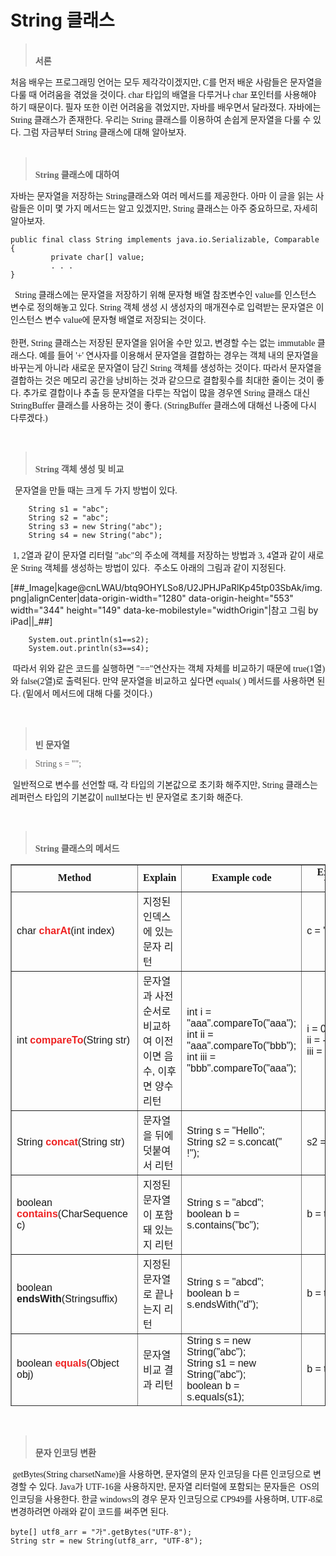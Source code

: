 # String  클래스

<blockquote data-ke-style="style2"><br /><span style="font-family: Noto Sans Demilight, Noto Sans KR;"><b>서론 </b></span></blockquote>
<p style="text-align: left;" data-ke-size="size16"><span style="font-family: Noto Sans Demilight, Noto Sans KR;"> 처음 배우는 프로그래밍 언어는 모두 제각각이겠지만, C를 먼저 배운 사람들은 문자열을 다룰 때 어려움을 겪었을 것이다. char 타입의 배열을 다루거나 char 포인터를 사용해야 하기 때문이다. 필자 또한 이런 어려움을 겪었지만, 자바를 배우면서 달라졌다. 자바에는 String 클래스가 존재한다. 우리는 String 클래스를 이용하여 손쉽게 문자열을 다룰 수 있다. 그럼 자금부터 String 클래스에 대해 알아보자.</span><br /><br /></p>
<blockquote data-ke-style="style2"><br /><span style="font-family: Noto Sans Demilight, Noto Sans KR;"><b>String 클래스에 대하여</b></span></blockquote>
<p style="text-align: left;" data-ke-size="size16"><span style="font-family: Noto Sans Demilight, Noto Sans KR;"> 자바는 문자열을 저장하는 String클래스와 여러 메서드를 제공한다. 아마 이 글을 읽는 사람들은 이미 몇 가지 메서드는 알고 있겠지만, String 클래스는 아주 중요하므로, 자세히 알아보자.</span></p>
<pre id="code_1626628315012" class="java" data-ke-language="java" data-ke-type="codeblock"><code>public final class String implements java.io.Serializable, Comparable {
         private char[] value;
         . . .
}</code></pre>
<p style="text-align: left;" data-ke-size="size16"><span style="font-family: Noto Sans Demilight, Noto Sans KR;">&nbsp;&nbsp;String 클래스에는 문자열을 저장하기 위해 문자형 배열 참조변수인 value를 인스턴스 변수로 정의해놓고 있다. String 객체 생성 시 생성자의 매개젼수로 입력받는 문자열은 이 인스턴스 변수 value에 문자형 배열로 저장되는 것이다.</span><br /><br /><span style="font-family: 'Noto Sans Demilight', 'Noto Sans KR';">한편, String 클래스는 저장된 문자열을 읽어올 수만 있고, 변경할 수는 없는 immutable 클래스다. 예를 들어 '+' 연사자를 이용해서 문자열을 결합하는 경우는 객체 내의 문자열을 바꾸는게 아니라 새로운 문자열이 담긴 String 객체를 생성하는 것이다. 따라서 문자열을 결합하는 것은 메모리 공간을 낭비하는 것과 같으므로 결합횟수를 최대한 줄이는 것이 좋다. 추가로 결합이나 추출 등 문자열을 다루는 작업이 많을 경우엔 String 클래스 대신 StringBuffer 클래스를 사용하는 것이 좋다. (StringBuffer 클래스에 대해선 나중에 다시 다루겠다.)</span></p>
<p style="text-align: left;" data-ke-size="size16">&nbsp;</p>
<blockquote data-ke-style="style2"><br /><span style="font-family: 'Noto Sans Demilight', 'Noto Sans KR';"><b>String 객체 생성 및 비교</b></span></blockquote>
<p style="text-align: left;" data-ke-size="size16"><span style="font-family: Noto Sans Demilight, Noto Sans KR;">&nbsp; 문자열을 만들 때는 크게 두 가지 방법이 있다.&nbsp;</span></p>
<pre id="code_1626628336350" class="java" data-ke-language="java" data-ke-type="codeblock"><code>    String s1 = "abc";
    String s2 = "abc";
    String s3 = new String("abc");
    String s4 = new String("abc");</code></pre>
<p style="text-align: left;" data-ke-size="size16"><span style="font-family: Noto Sans Demilight, Noto Sans KR;">&nbsp;1, 2열과 같이 문자열 리터럴 "abc"의 주소에 객체를 저장하는 방법과 3, 4열과 같이 새로운 String 객체를 생성하는 방법이 있다.&nbsp; 주소도 아래의 그림과 같이 지정된다.</span></p>
<p>[##_Image|kage@cnLWAU/btq9OHYLSo8/U2JPHJPaRlKp45tp03SbAk/img.png|alignCenter|data-origin-width="1280" data-origin-height="553" width="344" height="149" data-ke-mobilestyle="widthOrigin"|참고 그림 by iPad||_##]</p>
<pre id="code_1626628351572" class="java" data-ke-language="java" data-ke-type="codeblock"><code>    System.out.println(s1==s2);
    System.out.println(s3==s4);</code></pre>
<p data-ke-size="size16"><span style="font-family: 'Noto Sans Demilight', 'Noto Sans KR';">&nbsp;따라서 위와 같은 코드를 실행하면 "=="연산자는 객체 자체를 비교하기 때문에 true(1열)와 false(2열)로 출력된다. 만약 문자열을 비교하고 싶다면 equals( ) 메서드를 사용하면 된다. (밑에서 메서드에 대해 다룰 것이다.)</span></p>
<p data-ke-size="size16">&nbsp;</p>
<blockquote data-ke-style="style2"><br /><span style="font-family: 'Noto Sans Demilight', 'Noto Sans KR';"><b>빈 문자열</b></span></blockquote>
<blockquote data-ke-style="style3"><span style="font-family: 'Noto Sans Demilight', 'Noto Sans KR';">String s = "";</span></blockquote>
<p data-ke-size="size16"><span style="font-family: 'Noto Sans Demilight', 'Noto Sans KR';">&nbsp;일반적으로 변수를 선언할 때, 각 타입의 기본값으로 초기화 해주지만, String 클래스는 레퍼런스 타입의 기본값이 null보다는 빈 문자열로 초기화 해준다.</span></p>
<p data-ke-size="size16">&nbsp;</p>
<blockquote data-ke-style="style2"><br /><span style="font-family: 'Noto Sans Demilight', 'Noto Sans KR';"><b>String 클래스의 메서드</b></span></blockquote>
<table style="border-collapse: collapse; width: 100%; height: 867px;" border="1" data-ke-align="alignLeft" data-ke-style="style4">
<tbody>
<tr style="height: 19px;">
<td style="width: 31.6278%; height: 19px; text-align: center;"><span style="font-family: 'Noto Sans Demilight', 'Noto Sans KR';"><b>Method</b></span></td>
<td style="width: 20.1164%; height: 19px; text-align: center;"><span style="font-family: 'Noto Sans Demilight', 'Noto Sans KR';"><b>Explain</b></span></td>
<td style="width: 32.7908%; height: 19px; text-align: center;"><span style="font-family: 'Noto Sans Demilight', 'Noto Sans KR';"><b>Example code</b></span></td>
<td style="width: 15.465%; height: 19px; text-align: center;"><span style="font-family: 'Noto Sans Demilight', 'Noto Sans KR';"><b>Example Value</b></span></td>
</tr>
<tr style="height: 19px;">
<td style="width: 31.6278%; height: 19px;"><span style="font-family: AppleSDGothicNeo-Regular, 'Malgun Gothic', '맑은 고딕', dotum, 돋움, sans-serif;">char <span style="color: #ee2323;"><b>charAt</b></span>(int index)</span></td>
<td style="width: 20.1164%; height: 19px;"><span style="font-family: AppleSDGothicNeo-Regular, 'Malgun Gothic', '맑은 고딕', dotum, 돋움, sans-serif;">지정된 인덱스에 있는 문자 리턴</span></td>
<td style="width: 32.7908%; height: 19px;">&nbsp;</td>
<td style="width: 15.465%; height: 19px;"><span style="font-family: AppleSDGothicNeo-Regular, 'Malgun Gothic', '맑은 고딕', dotum, 돋움, sans-serif;">c = 'e'</span></td>
</tr>
<tr style="height: 19px;">
<td style="width: 31.6278%; height: 19px;"><span style="font-family: AppleSDGothicNeo-Regular, 'Malgun Gothic', '맑은 고딕', dotum, 돋움, sans-serif;">int <span style="color: #ee2323;"><b>compareTo</b></span>(String str)</span></td>
<td style="width: 20.1164%; height: 19px;"><span style="font-family: AppleSDGothicNeo-Regular, 'Malgun Gothic', '맑은 고딕', dotum, 돋움, sans-serif;">문자열과 사전순서로 비교하여 이전이면 음수, 이후면 양수 리턴</span></td>
<td style="width: 32.7908%; height: 19px;"><span style="font-family: AppleSDGothicNeo-Regular, 'Malgun Gothic', '맑은 고딕', dotum, 돋움, sans-serif;">int i = "aaa".compareTo("aaa");</span><br /><span style="font-family: AppleSDGothicNeo-Regular, 'Malgun Gothic', '맑은 고딕', dotum, 돋움, sans-serif;">int ii = "aaa".compareTo("bbb");</span><br /><span style="font-family: AppleSDGothicNeo-Regular, 'Malgun Gothic', '맑은 고딕', dotum, 돋움, sans-serif;">int iii = "bbb".compareTo("aaa");</span></td>
<td style="width: 15.465%; height: 19px;"><span style="font-family: AppleSDGothicNeo-Regular, 'Malgun Gothic', '맑은 고딕', dotum, 돋움, sans-serif;">i = 0</span><br /><span style="font-family: AppleSDGothicNeo-Regular, 'Malgun Gothic', '맑은 고딕', dotum, 돋움, sans-serif;">ii = -1</span><br /><span style="font-family: AppleSDGothicNeo-Regular, 'Malgun Gothic', '맑은 고딕', dotum, 돋움, sans-serif;">iii = 1</span></td>
</tr>
<tr style="height: 19px;">
<td style="width: 31.6278%; height: 19px;"><span style="font-family: AppleSDGothicNeo-Regular, 'Malgun Gothic', '맑은 고딕', dotum, 돋움, sans-serif;">String <span style="color: #ee2323;"><b>concat</b></span>(String str)</span></td>
<td style="width: 20.1164%; height: 19px;"><span style="font-family: AppleSDGothicNeo-Regular, 'Malgun Gothic', '맑은 고딕', dotum, 돋움, sans-serif;">문자열을 뒤에 덧붙여서 리턴</span></td>
<td style="width: 32.7908%; height: 19px;"><span style="font-family: AppleSDGothicNeo-Regular, 'Malgun Gothic', '맑은 고딕', dotum, 돋움, sans-serif;">String s = "Hello";</span><br /><span style="font-family: AppleSDGothicNeo-Regular, 'Malgun Gothic', '맑은 고딕', dotum, 돋움, sans-serif;">String s2 = s.concat(" !");</span></td>
<td style="width: 15.465%; height: 19px;"><span style="font-family: AppleSDGothicNeo-Regular, 'Malgun Gothic', '맑은 고딕', dotum, 돋움, sans-serif;">s2 = "Hello !"</span></td>
</tr>
<tr style="height: 19px;">
<td style="width: 31.6278%; height: 19px;"><span style="font-family: AppleSDGothicNeo-Regular, 'Malgun Gothic', '맑은 고딕', dotum, 돋움, sans-serif;">boolean <span style="color: #ee2323;"><b>contains</b></span>(CharSequence c)</span></td>
<td style="width: 20.1164%; height: 19px;"><span style="font-family: AppleSDGothicNeo-Regular, 'Malgun Gothic', '맑은 고딕', dotum, 돋움, sans-serif;">지정된 문자열이 포함돼 있는지 리턴</span></td>
<td style="width: 32.7908%; height: 19px;"><span style="font-family: AppleSDGothicNeo-Regular, 'Malgun Gothic', '맑은 고딕', dotum, 돋움, sans-serif;">String s = "abcd";</span><br /><span style="font-family: AppleSDGothicNeo-Regular, 'Malgun Gothic', '맑은 고딕', dotum, 돋움, sans-serif;">boolean b = s.contains("bc");</span></td>
<td style="width: 15.465%; height: 19px;"><span style="font-family: AppleSDGothicNeo-Regular, 'Malgun Gothic', '맑은 고딕', dotum, 돋움, sans-serif;">b = true</span></td>
</tr>
<tr style="height: 22px;">
<td style="width: 31.6278%; height: 22px;"><span style="font-family: AppleSDGothicNeo-Regular, 'Malgun Gothic', '맑은 고딕', dotum, 돋움, sans-serif;">boolean <b>endsWith</b>(Stringsuffix)</span></td>
<td style="width: 20.1164%; height: 22px;"><span style="font-family: AppleSDGothicNeo-Regular, 'Malgun Gothic', '맑은 고딕', dotum, 돋움, sans-serif;">지정된 문자열로 끝나는지 리턴</span></td>
<td style="width: 32.7908%; height: 22px;"><span style="font-family: AppleSDGothicNeo-Regular, 'Malgun Gothic', '맑은 고딕', dotum, 돋움, sans-serif;">String s = "abcd";</span><br /><span style="font-family: AppleSDGothicNeo-Regular, 'Malgun Gothic', '맑은 고딕', dotum, 돋움, sans-serif;">boolean b = s.endsWith("d");</span></td>
<td style="width: 15.465%; height: 22px;"><span style="font-family: AppleSDGothicNeo-Regular, 'Malgun Gothic', '맑은 고딕', dotum, 돋움, sans-serif;">b = true</span></td>
</tr>
<tr style="height: 19px;">
<td style="width: 31.6278%; height: 19px;"><span style="font-family: AppleSDGothicNeo-Regular, 'Malgun Gothic', '맑은 고딕', dotum, 돋움, sans-serif;">boolean <span style="color: #ee2323;"><b>equals</b></span>(Object obj)</span></td>
<td style="width: 20.1164%; height: 19px;"><span style="font-family: AppleSDGothicNeo-Regular, 'Malgun Gothic', '맑은 고딕', dotum, 돋움, sans-serif;">문자열 비교 결과 리턴</span></td>
<td style="width: 32.7908%; height: 19px;"><span style="font-family: AppleSDGothicNeo-Regular, 'Malgun Gothic', '맑은 고딕', dotum, 돋움, sans-serif;">String s = new String("abc");</span><br /><span style="font-family: AppleSDGothicNeo-Regular, 'Malgun Gothic', '맑은 고딕', dotum, 돋움, sans-serif;">String s1 = new String("abc");</span><br /><span style="font-family: AppleSDGothicNeo-Regular, 'Malgun Gothic', '맑은 고딕', dotum, 돋움, sans-serif;">boolean b = s.equals(s1);</span></td>
<td style="width: 15.465%; height: 19px;"><span style="font-family: AppleSDGothicNeo-Regular, 'Malgun Gothic', '맑은 고딕', dotum, 돋움, sans-serif;">b = true</span></td>
</tr>
<tr style="height: 19px;">
<td style="width: 31.6278%; height: 19px;"><span style="font-family: AppleSDGothicNeo-Regular, 'Malgun Gothic', '맑은 고딕', dotum, 돋움, sans-serif;">boolean <b>equalsIgnoreCase</b>(String str)</span></td>
<td style="width: 20.1164%; height: 19px;"><span style="font-family: AppleSDGothicNeo-Regular, 'Malgun Gothic', '맑은 고딕', dotum, 돋움, sans-serif;">문자열과 String 객체의 문자열을 대소문자 구분없이 비교하여 리턴</span></td>
<td style="width: 32.7908%; height: 19px;"><span style="font-family: AppleSDGothicNeo-Regular, 'Malgun Gothic', '맑은 고딕', dotum, 돋움, sans-serif;">String s = new String("abc");</span><br /><span style="font-family: AppleSDGothicNeo-Regular, 'Malgun Gothic', '맑은 고딕', dotum, 돋움, sans-serif;">String s1 = new String("ABC");</span><br /><span style="font-family: AppleSDGothicNeo-Regular, 'Malgun Gothic', '맑은 고딕', dotum, 돋움, sans-serif;">boolean b = s.<span style="background-color: #f9f9f9;">equalsIgnoreCase</span>(s1);</span></td>
<td style="width: 15.465%; height: 19px;"><span style="font-family: AppleSDGothicNeo-Regular, 'Malgun Gothic', '맑은 고딕', dotum, 돋움, sans-serif;">b = true</span></td>
</tr>
<tr style="height: 19px;">
<td style="width: 31.6278%; height: 19px;"><span style="font-family: AppleSDGothicNeo-Regular, 'Malgun Gothic', '맑은 고딕', dotum, 돋움, sans-serif;">int <span style="color: #ee2323;"><b>indexOf</b></span>(int ch)</span></td>
<td style="width: 20.1164%; height: 19px;"><span style="font-family: AppleSDGothicNeo-Regular, 'Malgun Gothic', '맑은 고딕', dotum, 돋움, sans-serif;">주어진 문자가 문자열에 존재하는지 확인하여 인덱스 리턴</span></td>
<td style="width: 32.7908%; height: 19px;"><span style="font-family: AppleSDGothicNeo-Regular, 'Malgun Gothic', '맑은 고딕', dotum, 돋움, sans-serif;">String s = "Hello";</span><br /><span style="font-family: AppleSDGothicNeo-Regular, 'Malgun Gothic', '맑은 고딕', dotum, 돋움, sans-serif;">int idx1 = s.indexOf('o');</span><br /><span style="font-family: AppleSDGothicNeo-Regular, 'Malgun Gothic', '맑은 고딕', dotum, 돋움, sans-serif;">int idx2 = s.indexOf('q');</span></td>
<td style="width: 15.465%; height: 19px;"><span style="font-family: AppleSDGothicNeo-Regular, 'Malgun Gothic', '맑은 고딕', dotum, 돋움, sans-serif;">idx1 =&nbsp; 4</span><br /><span style="font-family: AppleSDGothicNeo-Regular, 'Malgun Gothic', '맑은 고딕', dotum, 돋움, sans-serif;">idx2 = -1</span></td>
</tr>
<tr style="height: 19px;">
<td style="width: 31.6278%; height: 19px;"><span style="font-family: AppleSDGothicNeo-Regular, 'Malgun Gothic', '맑은 고딕', dotum, 돋움, sans-serif;">int<b> indexOf</b>(int ch, int pos)</span></td>
<td style="width: 20.1164%; height: 19px;"><span style="font-family: AppleSDGothicNeo-Regular, 'Malgun Gothic', '맑은 고딕', dotum, 돋움, sans-serif;">주어진 문자가 문자열에 존재하는지 정된 위치부터 확인하여 인덱스 리턴</span></td>
<td style="width: 32.7908%; height: 19px;"><span style="font-family: AppleSDGothicNeo-Regular, 'Malgun Gothic', '맑은 고딕', dotum, 돋움, sans-serif;">String s = "Hello";</span><br /><span style="font-family: AppleSDGothicNeo-Regular, 'Malgun Gothic', '맑은 고딕', dotum, 돋움, sans-serif;">int idx1 = s.indexOf('e', 0);</span><br /><span style="font-family: AppleSDGothicNeo-Regular, 'Malgun Gothic', '맑은 고딕', dotum, 돋움, sans-serif;">int idx2 = s.indexOf(<span style="background-color: #f9f9f9;">'e', 2)</span>;</span></td>
<td style="width: 15.465%; height: 19px;"><span style="font-family: AppleSDGothicNeo-Regular, 'Malgun Gothic', '맑은 고딕', dotum, 돋움, sans-serif;">idx1 =&nbsp; 1</span><br /><span style="font-family: AppleSDGothicNeo-Regular, 'Malgun Gothic', '맑은 고딕', dotum, 돋움, sans-serif;">idx2 = -1</span></td>
</tr>
<tr style="height: 19px;">
<td style="width: 31.6278%; height: 19px;"><span style="font-family: AppleSDGothicNeo-Regular, 'Malgun Gothic', '맑은 고딕', dotum, 돋움, sans-serif;">int<b> indexOf</b>(String str)</span></td>
<td style="width: 20.1164%; height: 19px;"><span style="font-family: AppleSDGothicNeo-Regular, 'Malgun Gothic', '맑은 고딕', dotum, 돋움, sans-serif;">주어진 문자열이 존재하는지 확인하여 인덱스 반환</span></td>
<td style="width: 32.7908%; height: 19px;"><span style="background-color: #f9f9f9; font-family: AppleSDGothicNeo-Regular, 'Malgun Gothic', '맑은 고딕', dotum, 돋움, sans-serif;">String s = "ABCDE";</span><br /><span style="background-color: #f9f9f9; font-family: AppleSDGothicNeo-Regular, 'Malgun Gothic', '맑은 고딕', dotum, 돋움, sans-serif;">int idx = s.indexOf("BC);</span></td>
<td style="width: 15.465%; height: 19px;"><span style="font-family: AppleSDGothicNeo-Regular, 'Malgun Gothic', '맑은 고딕', dotum, 돋움, sans-serif;">idx = 1</span></td>
</tr>
<tr style="height: 19px;">
<td style="width: 31.6278%; height: 19px;"><span style="font-family: AppleSDGothicNeo-Regular, 'Malgun Gothic', '맑은 고딕', dotum, 돋움, sans-serif;">String <b>intern</b>( )</span></td>
<td style="width: 20.1164%; height: 19px;"><span style="font-family: AppleSDGothicNeo-Regular, 'Malgun Gothic', '맑은 고딕', dotum, 돋움, sans-serif;">문자열을 상수풀에 등록</span></td>
<td style="width: 32.7908%; height: 19px;"><span style="background-color: #f9f9f9; font-family: AppleSDGothicNeo-Regular, 'Malgun Gothic', '맑은 고딕', dotum, 돋움, sans-serif;">String s1 = new String("abc");</span><br /><span style="background-color: #f9f9f9; font-family: AppleSDGothicNeo-Regular, 'Malgun Gothic', '맑은 고딕', dotum, 돋움, sans-serif;">String s2 = new String("abc");<br />boolean b =&nbsp;<br />&nbsp; &nbsp; &nbsp; &nbsp; &nbsp; &nbsp; (s1.intern( ) == s2.intern( );)</span></td>
<td style="width: 15.465%; height: 19px;"><span style="font-family: AppleSDGothicNeo-Regular, 'Malgun Gothic', '맑은 고딕', dotum, 돋움, sans-serif;">b = true</span></td>
</tr>
<tr style="height: 19px;">
<td style="width: 31.6278%; height: 19px;"><span style="font-family: AppleSDGothicNeo-Regular, 'Malgun Gothic', '맑은 고딕', dotum, 돋움, sans-serif;">int <b>lastIndexof</b>(char ch)</span></td>
<td style="width: 20.1164%; height: 19px;"><span style="font-family: AppleSDGothicNeo-Regular, 'Malgun Gothic', '맑은 고딕', dotum, 돋움, sans-serif;">지정된 문자 또는 문자코드를 문자열의 오른쪽 끝에서부터 찾아서 인덱스 리턴</span></td>
<td style="width: 32.7908%; height: 19px;"><span style="font-family: AppleSDGothicNeo-Regular, 'Malgun Gothic', '맑은 고딕', dotum, 돋움, sans-serif;"><span style="background-color: #f9f9f9;">String s = "Hello";<br /></span>int idx = s.lastIndexOf('l');</span></td>
<td style="width: 15.465%; height: 19px;"><span style="font-family: AppleSDGothicNeo-Regular, 'Malgun Gothic', '맑은 고딕', dotum, 돋움, sans-serif;">idx = 3</span></td>
</tr>
<tr style="height: 19px;">
<td style="width: 31.6278%; height: 19px;"><span style="font-family: AppleSDGothicNeo-Regular, 'Malgun Gothic', '맑은 고딕', dotum, 돋움, sans-serif;">int <b>lastIndexOf</b>(String str)</span></td>
<td style="width: 20.1164%; height: 19px;"><span style="font-family: AppleSDGothicNeo-Regular, 'Malgun Gothic', '맑은 고딕', dotum, 돋움, sans-serif;">지정된 문자열을 객체의 문자열 끝에서 부터 찾아서 인덱스 리턴</span></td>
<td style="width: 32.7908%; height: 19px;"><span style="font-family: AppleSDGothicNeo-Regular, 'Malgun Gothic', '맑은 고딕', dotum, 돋움, sans-serif;"><span style="background-color: #f9f9f9;">String s = "Hello";<br /></span>int idx = s.lastIndexOf("ll");</span></td>
<td style="width: 15.465%; height: 19px;"><span style="font-family: AppleSDGothicNeo-Regular, 'Malgun Gothic', '맑은 고딕', dotum, 돋움, sans-serif;">idx = 2</span></td>
</tr>
<tr style="height: 19px;">
<td style="width: 31.6278%; height: 19px;"><span style="font-family: AppleSDGothicNeo-Regular, 'Malgun Gothic', '맑은 고딕', dotum, 돋움, sans-serif;">int <span style="color: #ee2323;"><b>length</b></span>( )</span></td>
<td style="width: 20.1164%; height: 19px;"><span style="font-family: AppleSDGothicNeo-Regular, 'Malgun Gothic', '맑은 고딕', dotum, 돋움, sans-serif;">문자열의 길이 리턴</span></td>
<td style="width: 32.7908%; height: 19px;"><span style="font-family: AppleSDGothicNeo-Regular, 'Malgun Gothic', '맑은 고딕', dotum, 돋움, sans-serif;"><span style="background-color: #f9f9f9;">String s = "Hello";<br /></span>int len = s.length();</span></td>
<td style="width: 15.465%; height: 19px;"><span style="font-family: AppleSDGothicNeo-Regular, 'Malgun Gothic', '맑은 고딕', dotum, 돋움, sans-serif;">len = 5</span></td>
</tr>
<tr style="height: 19px;">
<td style="width: 31.6278%; height: 19px;"><span style="font-family: AppleSDGothicNeo-Regular, 'Malgun Gothic', '맑은 고딕', dotum, 돋움, sans-serif;">String <span style="color: #ee2323;"><b>replace</b></span>(char old,&nbsp; char new)</span></td>
<td style="width: 20.1164%; height: 19px;"><span style="font-family: AppleSDGothicNeo-Regular, 'Malgun Gothic', '맑은 고딕', dotum, 돋움, sans-serif;">old를 new로 바꾸어 리턴</span></td>
<td style="width: 32.7908%; height: 19px;"><span style="font-family: AppleSDGothicNeo-Regular, 'Malgun Gothic', '맑은 고딕', dotum, 돋움, sans-serif;"><span style="background-color: #f9f9f9;">String s = "Hello";<br /></span>String rs = s.replace('e', 'a');</span></td>
<td style="width: 15.465%; height: 19px;"><span style="font-family: AppleSDGothicNeo-Regular, 'Malgun Gothic', '맑은 고딕', dotum, 돋움, sans-serif;">rs = "Hallo"</span></td>
</tr>
<tr style="height: 40px;">
<td style="width: 31.6278%; height: 40px;"><span style="font-family: AppleSDGothicNeo-Regular, 'Malgun Gothic', '맑은 고딕', dotum, 돋움, sans-serif;">String <b>replace</b>(CharSequence old, CharSequence new)</span></td>
<td style="width: 20.1164%; height: 40px;"><span style="font-family: AppleSDGothicNeo-Regular, 'Malgun Gothic', '맑은 고딕', dotum, 돋움, sans-serif;">문자열 중 old를 new로 바꾸어 리턴</span></td>
<td style="width: 32.7908%; height: 40px;"><span style="font-family: AppleSDGothicNeo-Regular, 'Malgun Gothic', '맑은 고딕', dotum, 돋움, sans-serif;"><span style="background-color: #f9f9f9;">String s = "Hellollo";<br /></span><span style="background-color: #f9f9f9;">String rs = s.replace("ll", "LL");</span></span></td>
<td style="width: 15.465%; height: 40px;"><span style="font-family: AppleSDGothicNeo-Regular, 'Malgun Gothic', '맑은 고딕', dotum, 돋움, sans-serif;">re = "HeLLoLLo"</span></td>
</tr>
<tr style="height: 40px;">
<td style="width: 31.6278%; height: 40px;"><span style="font-family: AppleSDGothicNeo-Regular, 'Malgun Gothic', '맑은 고딕', dotum, 돋움, sans-serif;">String <b>replaceAll</b>(String regex, String replacement)</span></td>
<td style="width: 20.1164%; height: 40px;"><span style="font-family: AppleSDGothicNeo-Regular, 'Malgun Gothic', '맑은 고딕', dotum, 돋움, sans-serif;">문자열 중 지정된 문자열과 일치하는 것을 새로운 문자열로 모두 변경하여 리턴</span></td>
<td style="width: 32.7908%; height: 40px;"><span style="font-family: AppleSDGothicNeo-Regular, 'Malgun Gothic', '맑은 고딕', dotum, 돋움, sans-serif;">String ab = "AABBAABB";</span><br /><span style="font-family: AppleSDGothicNeo-Regular, 'Malgun Gothic', '맑은 고딕', dotum, 돋움, sans-serif;">String s1 = ab.replaceAll("BB", "bb");</span></td>
<td style="width: 15.465%; height: 40px;"><span style="font-family: AppleSDGothicNeo-Regular, 'Malgun Gothic', '맑은 고딕', dotum, 돋움, sans-serif;">r = "AAbbAAbb"</span></td>
</tr>
<tr style="height: 40px;">
<td style="width: 31.6278%; height: 40px;"><span style="font-family: AppleSDGothicNeo-Regular, 'Malgun Gothic', '맑은 고딕', dotum, 돋움, sans-serif;">String <b>replaceFirst</b>(String regex, String replacement)</span></td>
<td style="width: 20.1164%; height: 40px;"><span style="font-family: AppleSDGothicNeo-Regular, 'Malgun Gothic', '맑은 고딕', dotum, 돋움, sans-serif;">문자열 중 지정된 문자열과 일치한 것 중, 첫번째 것만 새로운 문자열로 변경하여 리턴</span></td>
<td style="width: 32.7908%; height: 40px;"><span style="background-color: #f9f9f9; font-family: AppleSDGothicNeo-Regular, 'Malgun Gothic', '맑은 고딕', dotum, 돋움, sans-serif;">String ab = "AABBAABB";</span><br /><span style="background-color: #f9f9f9; font-family: AppleSDGothicNeo-Regular, 'Malgun Gothic', '맑은 고딕', dotum, 돋움, sans-serif;">String s1 = ab.replaceFirst("BB", "bb");</span></td>
<td style="width: 15.465%; height: 40px;"><span style="background-color: #f9f9f9; font-family: AppleSDGothicNeo-Regular, 'Malgun Gothic', '맑은 고딕', dotum, 돋움, sans-serif;">r = "AAbbAABB"</span></td>
</tr>
<tr style="height: 20px;">
<td style="width: 31.6278%; height: 20px;"><span style="font-family: AppleSDGothicNeo-Regular, 'Malgun Gothic', '맑은 고딕', dotum, 돋움, sans-serif;">String[] <span style="color: #ee2323;"><b>split</b></span>(String regex)</span></td>
<td style="width: 20.1164%; height: 20px;"><span style="font-family: AppleSDGothicNeo-Regular, 'Malgun Gothic', '맑은 고딕', dotum, 돋움, sans-serif;">문자열을 지정된 분리자로 나누어 문자열 배열에 담아 리턴</span></td>
<td style="width: 32.7908%; height: 20px;"><span style="background-color: #f9f9f9; font-family: AppleSDGothicNeo-Regular, 'Malgun Gothic', '맑은 고딕', dotum, 돋움, sans-serif;">String s = "010,1234,5678"</span><br /><span style="background-color: #f9f9f9; font-family: AppleSDGothicNeo-Regular, 'Malgun Gothic', '맑은 고딕', dotum, 돋움, sans-serif;">String[] arr = s.split(",");</span></td>
<td style="width: 15.465%; height: 20px;"><span style="font-family: AppleSDGothicNeo-Regular, 'Malgun Gothic', '맑은 고딕', dotum, 돋움, sans-serif;">arr[0] = "010"</span><br /><span style="background-color: #f9f9f9; font-family: AppleSDGothicNeo-Regular, 'Malgun Gothic', '맑은 고딕', dotum, 돋움, sans-serif;">arr[1] = "1234"</span><br /><span style="background-color: #f9f9f9; font-family: AppleSDGothicNeo-Regular, 'Malgun Gothic', '맑은 고딕', dotum, 돋움, sans-serif;">arr[2] = "5678"</span></td>
</tr>
<tr style="height: 20px;">
<td style="width: 31.6278%; height: 20px;"><span style="font-family: AppleSDGothicNeo-Regular, 'Malgun Gothic', '맑은 고딕', dotum, 돋움, sans-serif;">String[] <b>split</b>(String regex, int limit)</span></td>
<td style="width: 20.1164%; height: 20px;"><span style="background-color: #f9f9f9; font-family: AppleSDGothicNeo-Regular, 'Malgun Gothic', '맑은 고딕', dotum, 돋움, sans-serif;">문자열을 지정된 분리자로 나누어 문자열 배열에 담아 리턴하는데, 문자열 전체를 지정된 수로 자름</span></td>
<td style="width: 32.7908%; height: 20px;"><span style="background-color: #f9f9f9; font-family: AppleSDGothicNeo-Regular, 'Malgun Gothic', '맑은 고딕', dotum, 돋움, sans-serif;">String s = "010,1234,5678"</span><br /><span style="background-color: #f9f9f9; font-family: AppleSDGothicNeo-Regular, 'Malgun Gothic', '맑은 고딕', dotum, 돋움, sans-serif;">String[] arr = s.split(",", 2);</span></td>
<td style="width: 15.465%; height: 20px;"><span style="background-color: #f9f9f9; font-family: AppleSDGothicNeo-Regular, 'Malgun Gothic', '맑은 고딕', dotum, 돋움, sans-serif;">arr[0] = "010"</span><br /><span style="background-color: #f9f9f9; font-family: AppleSDGothicNeo-Regular, 'Malgun Gothic', '맑은 고딕', dotum, 돋움, sans-serif;">arr[1] = <br />&nbsp; &nbsp; &nbsp;"1234, 5678"</span></td>
</tr>
<tr style="height: 60px;">
<td style="width: 31.6278%; height: 60px;"><span style="font-family: AppleSDGothicNeo-Regular, 'Malgun Gothic', '맑은 고딕', dotum, 돋움, sans-serif;">static String<b> join</b>(String r, String[] s)</span></td>
<td style="width: 20.1164%; height: 60px;"><span style="font-family: AppleSDGothicNeo-Regular, 'Malgun Gothic', '맑은 고딕', dotum, 돋움, sans-serif;">여러 문자열 사이에 구분자를 넣어서 결합 후 리턴</span></td>
<td style="width: 32.7908%; height: 60px;"><span style="font-family: AppleSDGothicNeo-Regular, 'Malgun Gothic', '맑은 고딕', dotum, 돋움, sans-serif;">String s = "010,1234,5678"</span><br /><span style="font-family: AppleSDGothicNeo-Regular, 'Malgun Gothic', '맑은 고딕', dotum, 돋움, sans-serif;">String[] arr = s.split(",");</span><br /><span style="font-family: AppleSDGothicNeo-Regular, 'Malgun Gothic', '맑은 고딕', dotum, 돋움, sans-serif;">String str = String.join("-", arr)</span></td>
<td style="width: 15.465%; height: 60px;"><span style="font-family: AppleSDGothicNeo-Regular, 'Malgun Gothic', '맑은 고딕', dotum, 돋움, sans-serif;">str = </span><br /><span style="font-family: AppleSDGothicNeo-Regular, 'Malgun Gothic', '맑은 고딕', dotum, 돋움, sans-serif;">&nbsp; 010-1234-5678</span></td>
</tr>
<tr style="height: 40px;">
<td style="width: 31.6278%; height: 40px;"><span style="font-family: AppleSDGothicNeo-Regular, 'Malgun Gothic', '맑은 고딕', dotum, 돋움, sans-serif;">boolean <b>startsWith</b>(String prefix)</span></td>
<td style="width: 20.1164%; height: 40px;"><span style="font-family: AppleSDGothicNeo-Regular, 'Malgun Gothic', '맑은 고딕', dotum, 돋움, sans-serif;">주어진 문자열로 시작하는지 리턴</span></td>
<td style="width: 32.7908%; height: 40px;"><span style="background-color: #f9f9f9; font-family: AppleSDGothicNeo-Regular, 'Malgun Gothic', '맑은 고딕', dotum, 돋움, sans-serif;">String s = "abcd";</span><br /><span style="background-color: #f9f9f9; font-family: AppleSDGothicNeo-Regular, 'Malgun Gothic', '맑은 고딕', dotum, 돋움, sans-serif;">boolean b = s.endsWith("a");</span></td>
<td style="width: 15.465%; height: 40px;"><span style="font-family: AppleSDGothicNeo-Regular, 'Malgun Gothic', '맑은 고딕', dotum, 돋움, sans-serif;">b = true</span></td>
</tr>
<tr style="height: 60px;">
<td style="width: 31.6278%; height: 60px;"><span style="font-family: AppleSDGothicNeo-Regular, 'Malgun Gothic', '맑은 고딕', dotum, 돋움, sans-serif;">String <span style="color: #ee2323;"><b>substring</b></span>(int begin)</span><br /><span style="font-family: AppleSDGothicNeo-Regular, 'Malgun Gothic', '맑은 고딕', dotum, 돋움, sans-serif;">String <span style="color: #ee2323;"><b>substring</b></span>(int begin, int end)</span></td>
<td style="width: 20.1164%; height: 60px;"><span style="font-family: AppleSDGothicNeo-Regular, 'Malgun Gothic', '맑은 고딕', dotum, 돋움, sans-serif;">시작 위치부터 끝 위치 범위에 포함된 문자열 리턴</span></td>
<td style="width: 32.7908%; height: 60px;"><span style="font-family: AppleSDGothicNeo-Regular, 'Malgun Gothic', '맑은 고딕', dotum, 돋움, sans-serif;">String s = "I like Java";</span><br /><span style="font-family: AppleSDGothicNeo-Regular, 'Malgun Gothic', '맑은 고딕', dotum, 돋움, sans-serif;">String c = s.substring(3, 6);</span></td>
<td style="width: 15.465%; height: 60px;"><span style="font-family: AppleSDGothicNeo-Regular, 'Malgun Gothic', '맑은 고딕', dotum, 돋움, sans-serif;">c = "ike "</span></td>
</tr>
<tr style="height: 80px;">
<td style="width: 31.6278%; height: 80px;"><span style="font-family: AppleSDGothicNeo-Regular, 'Malgun Gothic', '맑은 고딕', dotum, 돋움, sans-serif;">String <b>toLowerCase</b>( )</span><br /><span style="font-family: AppleSDGothicNeo-Regular, 'Malgun Gothic', '맑은 고딕', dotum, 돋움, sans-serif;">String <b>toUpperCase</b>( )</span></td>
<td style="width: 20.1164%; height: 80px;"><span style="font-family: AppleSDGothicNeo-Regular, 'Malgun Gothic', '맑은 고딕', dotum, 돋움, sans-serif;">String 객체에 저장된 문자열을 소문자(또는 대문자)로 변환하여 반환</span></td>
<td style="width: 32.7908%; height: 80px;"><span style="font-family: AppleSDGothicNeo-Regular, 'Malgun Gothic', '맑은 고딕', dotum, 돋움, sans-serif;">String s = "abCdE";</span><br /><span style="font-family: AppleSDGothicNeo-Regular, 'Malgun Gothic', '맑은 고딕', dotum, 돋움, sans-serif;">String l = s.toLowerCase();</span><br /><span style="font-family: AppleSDGothicNeo-Regular, 'Malgun Gothic', '맑은 고딕', dotum, 돋움, sans-serif;">String u = s.toUpperCase();</span></td>
<td style="width: 15.465%; height: 80px;"><span style="font-family: AppleSDGothicNeo-Regular, 'Malgun Gothic', '맑은 고딕', dotum, 돋움, sans-serif;">l = "abcde"</span><br /><span style="font-family: AppleSDGothicNeo-Regular, 'Malgun Gothic', '맑은 고딕', dotum, 돋움, sans-serif;">u = "ABCDE"</span></td>
</tr>
<tr style="height: 40px;">
<td style="width: 31.6278%; height: 40px;"><span style="font-family: AppleSDGothicNeo-Regular, 'Malgun Gothic', '맑은 고딕', dotum, 돋움, sans-serif;">String <span style="color: #ee2323;"><b>toString</b></span>( )</span></td>
<td style="width: 20.1164%; height: 40px;"><span style="font-family: AppleSDGothicNeo-Regular, 'Malgun Gothic', '맑은 고딕', dotum, 돋움, sans-serif;">String 객체에 저장돼 있는 문자열 반환</span></td>
<td style="width: 32.7908%; height: 40px;"><span style="font-family: AppleSDGothicNeo-Regular, 'Malgun Gothic', '맑은 고딕', dotum, 돋움, sans-serif;">String s = "Hello";</span><br /><span style="font-family: AppleSDGothicNeo-Regular, 'Malgun Gothic', '맑은 고딕', dotum, 돋움, sans-serif;">String s1 = s.toString();</span></td>
<td style="width: 15.465%; height: 40px;"><span style="font-family: AppleSDGothicNeo-Regular, 'Malgun Gothic', '맑은 고딕', dotum, 돋움, sans-serif;">s1 = "Hello"</span></td>
</tr>
<tr style="height: 40px;">
<td style="width: 31.6278%; height: 40px;"><span style="font-family: AppleSDGothicNeo-Regular, 'Malgun Gothic', '맑은 고딕', dotum, 돋움, sans-serif;">String<b> trim</b>( )</span></td>
<td style="width: 20.1164%; height: 40px;"><span style="font-family: AppleSDGothicNeo-Regular, 'Malgun Gothic', '맑은 고딕', dotum, 돋움, sans-serif;">문자열 양쪽 끝에 있는 공백을 제거하여 리턴</span></td>
<td style="width: 32.7908%; height: 40px;"><span style="font-family: AppleSDGothicNeo-Regular, 'Malgun Gothic', '맑은 고딕', dotum, 돋움, sans-serif;">String s = "&nbsp; &nbsp;Hi&nbsp; &nbsp; &nbsp; &nbsp; &nbsp;";</span><br /><span style="font-family: AppleSDGothicNeo-Regular, 'Malgun Gothic', '맑은 고딕', dotum, 돋움, sans-serif;">String rs = s.trim();</span></td>
<td style="width: 15.465%; height: 40px;"><span style="font-family: AppleSDGothicNeo-Regular, 'Malgun Gothic', '맑은 고딕', dotum, 돋움, sans-serif;">rs = "Hi"</span></td>
</tr>
<tr style="height: 80px;">
<td style="width: 31.6278%; height: 80px;"><span style="font-family: AppleSDGothicNeo-Regular, 'Malgun Gothic', '맑은 고딕', dotum, 돋움, sans-serif;">static String <span style="color: #ee2323;"><b>valueOf</b></span>(type t)</span></td>
<td style="width: 20.1164%; height: 80px;"><span style="font-family: AppleSDGothicNeo-Regular, 'Malgun Gothic', '맑은 고딕', dotum, 돋움, sans-serif;">지정된 값을 문자열로 변환하여 반환</span></td>
<td style="width: 32.7908%; height: 80px;"><span style="font-family: AppleSDGothicNeo-Regular, 'Malgun Gothic', '맑은 고딕', dotum, 돋움, sans-serif;">String s = String.valueOf(true);</span><br /><span style="font-family: AppleSDGothicNeo-Regular, 'Malgun Gothic', '맑은 고딕', dotum, 돋움, sans-serif;">java.util.Date dd = new java.util.Date();</span><br /><span style="font-family: AppleSDGothicNeo-Regular, 'Malgun Gothic', '맑은 고딕', dotum, 돋움, sans-serif;">String s2 = String.valueOf(dd);</span></td>
<td style="width: 15.465%; height: 80px;"><span style="font-family: AppleSDGothicNeo-Regular, 'Malgun Gothic', '맑은 고딕', dotum, 돋움, sans-serif;">s1 = "true"</span><br /><span style="font-family: AppleSDGothicNeo-Regular, 'Malgun Gothic', '맑은 고딕', dotum, 돋움, sans-serif;">s2 = </span><br /><span style="font-family: AppleSDGothicNeo-Regular, 'Malgun Gothic', '맑은 고딕', dotum, 돋움, sans-serif;">"Mon Jul 19 01:</span><br /><span style="font-family: AppleSDGothicNeo-Regular, 'Malgun Gothic', '맑은 고딕', dotum, 돋움, sans-serif;">50:30 KST 2021"</span></td>
</tr>
</tbody>
</table>
<p data-ke-size="size16">&nbsp;</p>
<blockquote data-ke-style="style2"><br /><span style="font-family: 'Noto Sans Demilight', 'Noto Sans KR';"><b>문자 인코딩 변환</b></span></blockquote>
<p data-ke-size="size16"><span style="font-family: 'Noto Sans Demilight', 'Noto Sans KR';">&nbsp;getBytes(String charsetName)을 사용하면, 문자열의 문자 인코딩을 다른 인코딩으로 변경할 수 있다. Java가 UTF-16을 사용하지만, 문자열 리터럴에 포함되는 문자들은&nbsp; OS의 인코딩을 사용한다. 한글 windows의 경우 문자 인코딩으로 CP949를 사용하며, UTF-8로 변경하려면 아래와 같이 코드를 써주면 된다.</span></p>
<pre id="code_1626628366723" class="java" data-ke-language="java" data-ke-type="codeblock"><code>byte[] utf8_arr = "가".getBytes("UTF-8");
String str = new String(utf8_arr, "UTF-8");</code></pre>
<p data-ke-size="size16">&nbsp;</p>
